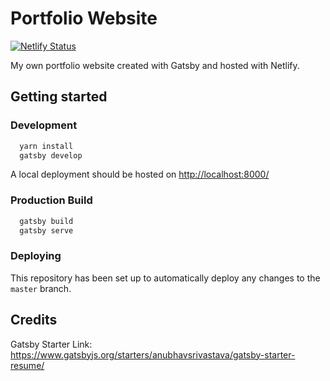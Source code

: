 # Portfolio Website

[![Netlify Status](https://api.netlify.com/api/v1/badges/f5741431-5c65-4e57-99a1-3be1024d3185/deploy-status)](https://app.netlify.com/sites/suspicious-northcutt-65b2d6/deploys)

My own portfolio website created with Gatsby and hosted with Netlify.

## Getting started

### Development

```bash
  yarn install
  gatsby develop
```

A local deployment should be hosted on <http://localhost:8000/>

### Production Build

```bash
  gatsby build
  gatsby serve
```

### Deploying

This repository has been set up to automatically deploy any changes to the `master` branch.

## Credits

Gatsby Starter Link: <https://www.gatsbyjs.org/starters/anubhavsrivastava/gatsby-starter-resume/>
